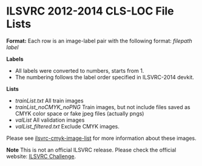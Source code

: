 # ILSVRC 2012-2014 CLS-LOC File Lists

**Format:**
Each row is an image-label pair with the following format:
*filepath label*

**Labels**
- All labels were converted to numbers, starts from 1.
- The numbering follows the label order specified in ILSVRC-2014 devkit.

**Lists**
- *trainList.txt* All train images
- *trainList_noCMYK_noPNG* Train images, but not include files saved as CMYK color space or fake jpeg files (actually pngs)
- *valList* All validation images
- *valList_filtered.txt* Exclude CMYK images.


Please see [ilsvrc-cmyk-image-list](https://github.com/cytsai/ilsvrc-cmyk-image-list) for more information about these images.

**Note**
This is not an official ILSVRC release. Please check the official website: [ILSVRC Challenge](http://www.image-net.org/challenges/LSVRC/).
